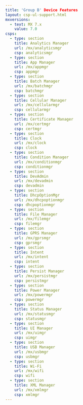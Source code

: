 ```yaml
---
title: 'Group B' Device Features
layout: csp-ul-support.html
mxversions:
  - text: MX 7.x
    value: 7.0
csps:
  - type: section
    title: Analytics Manager
    url: /mx/analyticsmgr
    csp: analyticsmgr
  - type: section
    title: App Manager
    url: /mx/appmgr
    csp: appmgr
  - type: section
    title: Batch Manager
    url: /mx/batchmgr
    csp: batchmgr
  - type: section
    title: Cellular Manager
    url: /mx/cellularmgr
    csp: cellularmgr
  - type: section
    title: Certificate Manager
    url: /mx/certmgr
    csp: certmgr
  - type: section
    title: Clock
    url: /mx/clock
    csp: clock
  - type: section
    title: Condition Manager
    url: /mx/conditionmgr
    csp: conditionmgr
  - type: section
    title: DevAdmin
    url: /mx/devadmin
    csp: devadmin
  - type: section
    title: DhcpOptionMgr
    url: /mx/dhcpoptionmgr
    csp: dhcpoptionmgr
  - type: section
    title: File Manager
    url: /mx/filemgr
    csp: filemgr
  - type: section
    title: GPRS Manager
    url: /mx/gprsmgr
    csp: gprsmgr
  - type: section
    title: Intent
    url: /mx/intent
    csp: intent
  - type: section
    title: Persist Manager
    url: /mx/persistmgr
    csp: persistmgr
  - type: section
    title: Power Manager
    url: /mx/powermgr
    csp: powermgr
  - type: section
    title: Status Manager
    url: /mx/statusmgr
    csp: statusmgr
  - type: section
    title: UI Manager
    url: /mx/uimgr
    csp: uimgr
  - type: section
    title: USB Manager
    url: /mx/usbmgr
    csp: usbmgr
  - type: section
    title: Wi-Fi
    url: /mx/wifi
    csp: wifi
  - type: section
    title: XML Manager
    url: /mx/xmlmgr
    csp: xmlmgr
---
```

           



